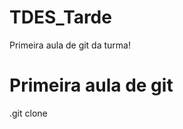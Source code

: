 # TDES_Tarde
Primeira aula de git da turma!

# Primeira aula de git

.git clone <caminho do repositorio>
